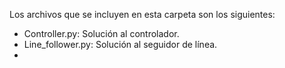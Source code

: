 Los archivos que se incluyen en esta carpeta son los siguientes:

- Controller.py: Solución al controlador.
- Line_follower.py: Solución al seguidor de línea.
- 
